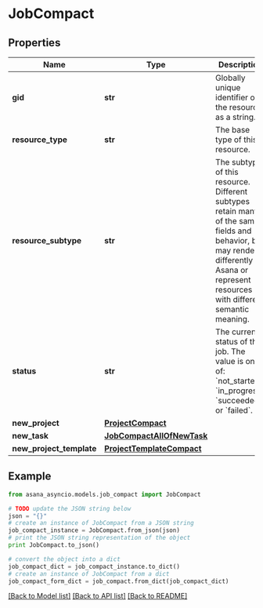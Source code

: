 # JobCompact


## Properties

Name | Type | Description | Notes
------------ | ------------- | ------------- | -------------
**gid** | **str** | Globally unique identifier of the resource, as a string. | [optional] [readonly] 
**resource_type** | **str** | The base type of this resource. | [optional] [readonly] 
**resource_subtype** | **str** | The subtype of this resource. Different subtypes retain many of the same fields and behavior, but may render differently in Asana or represent resources with different semantic meaning. | [optional] [readonly] 
**status** | **str** | The current status of this job. The value is one of: &#x60;not_started&#x60;, &#x60;in_progress&#x60;, &#x60;succeeded&#x60;, or &#x60;failed&#x60;. | [optional] [readonly] 
**new_project** | [**ProjectCompact**](ProjectCompact.md) |  | [optional] 
**new_task** | [**JobCompactAllOfNewTask**](JobCompactAllOfNewTask.md) |  | [optional] 
**new_project_template** | [**ProjectTemplateCompact**](ProjectTemplateCompact.md) |  | [optional] 

## Example

```python
from asana_asyncio.models.job_compact import JobCompact

# TODO update the JSON string below
json = "{}"
# create an instance of JobCompact from a JSON string
job_compact_instance = JobCompact.from_json(json)
# print the JSON string representation of the object
print JobCompact.to_json()

# convert the object into a dict
job_compact_dict = job_compact_instance.to_dict()
# create an instance of JobCompact from a dict
job_compact_form_dict = job_compact.from_dict(job_compact_dict)
```
[[Back to Model list]](../README.md#documentation-for-models) [[Back to API list]](../README.md#documentation-for-api-endpoints) [[Back to README]](../README.md)


